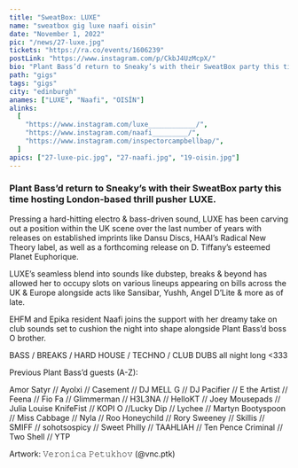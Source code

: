 ```yaml
---
title: "SweatBox: LUXE"
name: "sweatbox gig luxe naafi oisin"
date: "November 1, 2022"
pic: "/news/27-luxe.jpg"
tickets: "https://ra.co/events/1606239"
postLink: "https://www.instagram.com/p/CkbJ4UzMcpX/"
bio: "Plant Bass’d return to Sneaky’s with their SweatBox party this time hosting London-based thrill pusher LUXE"
path: "gigs"
tags: "gigs"
city: "edinburgh"
anames: ["LUXE", "Naafi", "OISÍN"]
alinks:
  [
    "https://www.instagram.com/luxe____________/",
    "https://www.instagram.com/naafi_________/",
    "https://www.instagram.com/inspectorcampbellbap/",
  ]
apics: ["27-luxe-pic.jpg", "27-naafi.jpg", "19-oisin.jpg"]
---
```


### Plant Bass’d return to Sneaky’s with their SweatBox party this time hosting London-based thrill pusher LUXE.

Pressing a hard-hitting electro & bass-driven sound, LUXE has been carving out a position within the UK scene over the last number of years with releases on established imprints like Dansu Discs, HAAI’s Radical New Theory label, as well as a forthcoming release on D. Tiffany’s esteemed Planet Euphorique.

LUXE’s seamless blend into sounds like dubstep, breaks & beyond has allowed her to occupy slots on various lineups appearing on bills across the UK & Europe alongside acts like Sansibar, Yushh, Angel D’Lite & more as of late.

EHFM and Epika resident Naafi joins the support with her dreamy take on club sounds set to cushion the night into shape alongside Plant Bass’d boss O brother.

BASS / BREAKS / HARD HOUSE / TECHNO / CLUB DUBS all night long <333

Previous Plant Bass’d guests (A-Z):

Amor Satyr // Ayolxi // Casement // DJ MELL G // DJ Pacifier // E the Artist // Feena // Fio Fa // Glimmerman // H3L3NA // HelloKT // Joey Mousepads // Julia Louise KnifeFist // KOPI O //Lucky Dip // Lychee // Martyn Bootyspoon // Miss Cabbage // Nyla // Roo Honeychild // Rory Sweeney // Skillis // SMIFF // sohotsospicy // Sweet Philly // TAAHLIAH // Ten Pence Criminal // Two Shell // YTP

Artwork: 𝚅𝚎𝚛𝚘𝚗𝚒𝚌𝚊 𝙿𝚎𝚝𝚞𝚔𝚑𝚘𝚟 (@vnc.ptk)
